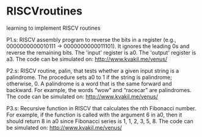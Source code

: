 # RISCVroutines
learning to implement RISCV routines

P1.s:
RISCV assembly program to reverse the bits in a register (e.g., 0000000000010111 -> 0000000000011101). It ignores the leading 0s and reverse the remaining bits. The 'input' register is a0. The 'output' register is a3. The code can be simulated on:
http://www.kvakil.me/venus/

P2.s:
RISCV routine, palin, that tests whether a given input string is a palindrome. The procedure sets a0 to 1 if the string is palindrome; otherwise, 0. A palindrome is a word that is the same forward and backward. For example, the words “wow” and “racecar” are palindromes. The code can be simulated on:
http://www.kvakil.me/venus/

P3.s:
Recursive function in RISCV that calculates the nth Fibonacci number. For example, if the function is called with the argument 6 in a0, then it should return 8 in a0 since Fibonacci series is 1, 1, 2, 3, 5, 8. The code can be simulated on:
http://www.kvakil.me/venus/


